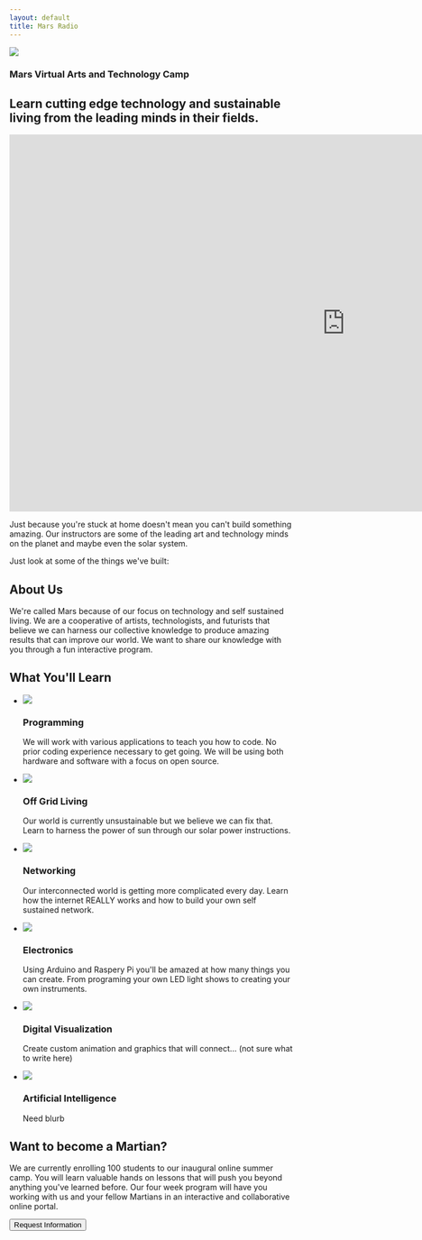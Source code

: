 ```yaml
---
layout: default
title: Mars Radio
---
```





<article id="Splash">
        <section class="splash_intro">
                <img src="img/hero.jpg">
                <div class="splash_intro_text">
                        <h1>Mars Virtual Arts and Technology Camp</h1>
                        <h2>Learn cutting edge technology and sustainable living from the leading minds in their fields. </h2>
                </div>
        </section>
        <section class="splash_video">
                <div class="video">
                        <iframe width="1189" height="669" src="https://www.youtube.com/embed/1Az-S4MdifU" frameborder="0" allow="accelerometer; autoplay; encrypted-media; gyroscope; picture-in-picture" allowfullscreen></iframe>
                </div>
                <p>Just because you're stuck at home doesn't mean you can't build something amazing. Our instructors are some of the leading art and technology minds on the planet and maybe even the solar system. </p>
                <p>Just look at some of the things we've built:</p>
        </section>
        <section class="splash_about">
                <h2>About Us</h2>
                <p>We're called Mars because of our focus on technology and self sustained living. We are a cooperative of artists, technologists, and futurists that believe we can harness our collective knowledge to produce amazing results that can improve our world. We want to share our knowledge with you through a fun interactive program.</p>
        </section>
        <section class="splash_learn">
                <h2>What You'll Learn</h2>
                <ul>
                        <li>
                                <img src="img/mars_planet.jpg">
                                <h3 class="splash-learn-title">Programming</h3>
                                <div class="splash-learn-text">
                                        <p>We will work with various applications to teach you how to code. No prior coding experience necessary to get going. We will be using both hardware and software with a focus on open source.</p> 
                                </div>
                        </li>
                        <li>
                                <img src="img/mars_wide.jpg">
                                <h3 class="splash-learn-title">Off Grid Living</h3>
                                <div class="splash-learn-text">
                                        <p>Our world is currently unsustainable but we believe we can fix that. Learn to harness the power of sun through our solar power instructions.</p>
                                </div>
                        </li>
                        <li>
                                <img src="img/mars_planet.jpg">
                                <h3 class="splash-learn-title">Networking</h3>
                                <div class="splash-learn-text">
                                        <p>Our interconnected world is getting more complicated every day. Learn how the internet REALLY works and how to build your own self sustained network.</p>
                                </div>
                        </li>
                        <li>
                                <img src="img/soldering_tools.jpg">
                                <h3 class="splash-learn-title">Electronics</h3>
                                <div class="splash-learn-text">
                                        <p>Using Arduino and Raspery Pi you'll be amazed at how many things you can create. From programing your own LED light shows to creating your own instruments.</p>
                                        </div>                                 
                        </li>
                        <li>
                                <img src="img/mars_planet.jpg">
                                <h3 class="splash-learn-title">Digital Visualization</h3>
                                <div class="splash-learn-text">
                                        <p>Create custom animation and graphics that will connect... (not sure what to write here)</p>
                                </div>
                        </li>
                        <li>
                                <img src="img/mars_planet.jpg">
                                <h3 class="splash-learn-title">Artificial Intelligence</h3>
                                <div class="splash-learn-text">
                                        <p>Need blurb</p>
                                </div>
                        </li>
                </ul>
        </section>
        <section class="splash-become_martian">
                <h2>Want to become a Martian?</h2>
                <p>We are currently enrolling 100 students to our inaugural online summer camp. You will learn valuable hands on lessons that will push you beyond anything you've learned before. Our four week program will have you working with us and your fellow Martians in an interactive and collaborative online portal. </p>
        </section>
        <section class="splash-request">
                <button class="splash-request-btn btn btn-large" href="https://docs.google.com/forms/d/1BTExqKVj07ov7qJdXcxT_QHW1URx6gj1EDlOVnyMaYY/prefill">Request Information</button>
        </section>
</article>